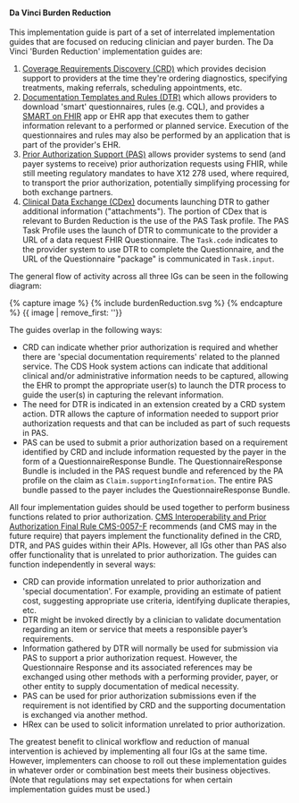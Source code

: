 #### Da Vinci Burden Reduction
This implementation guide is part of a set of interrelated implementation guides that are focused on reducing clinician and payer burden. The Da Vinci 'Burden Reduction' implementation guides are:

1. [Coverage Requirements Discovery (CRD)](http://hl7.org/fhir/us/davinci-crd) which provides decision support to providers at the time they're ordering diagnostics, specifying treatments, making referrals, scheduling appointments, etc.
2. [Documentation Templates and Rules (DTR)](http://hl7.org/fhir/us/davinci-dtr) which allows providers to download 'smart' questionnaires, rules (e.g. CQL), and provides a [SMART on FHIR](http://www.hl7.org/fhir/smart-app-launch/) app or EHR app that executes them to gather information relevant to a performed or planned service. Execution of the questionnaires and rules may also be performed by an application that is part of the provider's EHR.
3. [Prior Authorization Support (PAS)](http://hl7.org/fhir/us/davinci-pas) allows provider systems to send (and payer systems to receive) prior authorization requests using FHIR, while still meeting regulatory mandates to have X12 278 used, where required, to transport the prior authorization, potentially simplifying processing for both exchange partners.
4. [Clinical Data Exchange (CDex)](https://hl7.org/fhir/us/davinci-cdex/index.html) documents launching DTR to gather additional information ("attachments").  The portion of CDex that is relevant to Burden Reduction is the use of the PAS Task profile.  The PAS Task Profile uses the launch of DTR to communicate to the provider a URL of a data request FHIR Questionnaire. The `Task.code` indicates to the provider system to use DTR to complete the Questionnaire, and the URL of the Questionnaire "package" is communicated in `Task.input`.

The general flow of activity across all three IGs can be seen in the following diagram:

{% capture image %}
{% include burdenReduction.svg %}
{% endcapture %}
{{ image | remove_first: '<?xml version="1.0" encoding="us-ascii" standalone="no"?>'}}

The guides overlap in the following ways:

* CRD can indicate whether prior authorization is required and whether there are 'special documentation requirements' related to the planned service. The CDS Hook system actions can indicate that additional clinical and/or administrative information needs to be captured, allowing the EHR to prompt the appropriate user(s) to launch the DTR process to guide the user(s) in capturing the relevant information.
* The need for DTR is indicated in an extension created by a CRD system action. DTR allows the capture of information needed to support prior authorization requests and that can be included as part of such requests in PAS.
* PAS can be used to submit a prior authorization based on a requirement identified by CRD and include information requested by the payer in the form of a QuestionnaireResponse Bundle. The QuestionnaireResponse Bundle is included in the PAS request bundle and referenced by the PA profile on the claim as `Claim.supportingInformation`. The entire PAS bundle passed to the payer includes the QuestionnaireResponse Bundle.

All four implementation guides should be used together to perform business functions related to prior authorization.  [CMS Interoperability and Prior Authorization Final Rule CMS-0057-F](https://www.cms.gov/newsroom/fact-sheets/cms-interoperability-and-prior-authorization-final-rule-cms-0057-f) recommends (and CMS may in the future require) that payers implement the functionality defined in the CRD, DTR, and PAS guides within their APIs. However, all IGs other than PAS also offer functionality that is unrelated to prior authorization. The guides can function independently in several ways:

* CRD can provide information unrelated to prior authorization and 'special documentation'. For example, providing an estimate of patient cost, suggesting appropriate use criteria, identifying duplicate therapies, etc.
* DTR might be invoked directly by a clinician to validate documentation regarding an item or service that meets a responsible payer’s requirements.
* Information gathered by DTR will normally be used for submission via PAS to support a prior authorization request. However, the Questionnaire Response and its associated references may be exchanged using other methods with a performing provider, payer, or other entity to supply documentation of medical necessity.
* PAS can be used for prior authorization submissions even if the requirement is not identified by CRD and the supporting documentation is exchanged via another method.
* HRex can be used to solicit information unrelated to prior authorization.

The greatest benefit to clinical workflow and reduction of manual intervention is achieved by implementing all four IGs at the same time. However, implementers can choose to roll out these implementation guides in whatever order or combination best meets their business objectives.  (Note that regulations may set expectations for when certain implementation guides must be used.)
